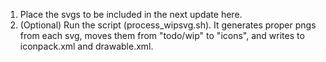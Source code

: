 1. Place the svgs to be included in the next update here.
2. (Optional) Run the script (process_wipsvg.sh). It generates proper pngs from each svg, moves them from "todo/wip" to "icons", and writes to iconpack.xml and drawable.xml.